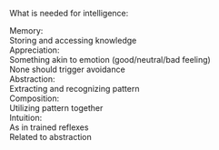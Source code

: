 What is needed for intelligence:

Memory:  
    Storing and accessing knowledge  
Appreciation:  
    Something akin to emotion (good/neutral/bad feeling)  
    None should trigger avoidance  
Abstraction:  
    Extracting and recognizing pattern  
Composition:  
    Utilizing pattern together  
Intuition:  
    As in trained reflexes  
    Related to abstraction  
